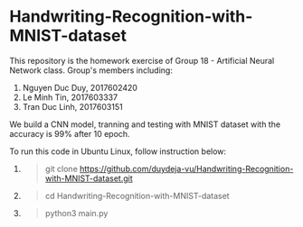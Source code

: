 # Handwriting-Recognition-with-MNIST-dataset
This repository is the homework exercise of Group 18 - Artificial Neural Network class. 
Group's members including:

1. Nguyen Duc Duy, 2017602420
2. Le Minh Tin, 2017603337
3. Tran Duc Linh, 2017603151

We build a CNN model, tranning and testing with MNIST dataset with the accuracy is 99% after 10 epoch.

To run this code in Ubuntu Linux, follow instruction below:
1. > git clone https://github.com/duydeja-vu/Handwriting-Recognition-with-MNIST-dataset.git
2. > cd Handwriting-Recognition-with-MNIST-dataset
3. > python3 main.py

